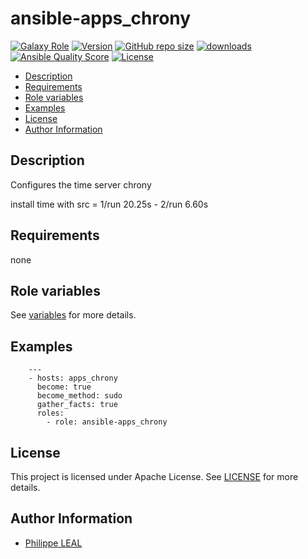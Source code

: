 # ansible-apps_chrony

[![Galaxy Role](https://img.shields.io/badge/galaxy-apps_chrony-purple?style=flat)](https://galaxy.ansible.com/lotusnoir/apps_chrony)
[![Version](https://img.shields.io/github/release/lotusnoir/ansible-apps_chrony.svg)](https://github.com/lotusnoir/ansible-apps_chrony/releases/latest)
[![GitHub repo size](https://img.shields.io/github/repo-size/lotusnoir/ansible-apps_chrony?color=orange&style=flat)](https://galaxy.ansible.com/lotusnoir/apps_chrony)
[![downloads](https://img.shields.io/ansible/role/d/61803)](https://galaxy.ansible.com/lotusnoir/apps_chrony)
[![Ansible Quality Score](https://img.shields.io/ansible/quality/61803)](https://galaxy.ansible.com/lotusnoir/apps_chrony)
[![License](https://img.shields.io/badge/license-Apache--2.0-brightgreen?style=flat)](https://opensource.org/licenses/Apache-2.0)

<!-- START doctoc generated TOC please keep comment here to allow auto update -->
<!-- DON'T EDIT THIS SECTION, INSTEAD RE-RUN doctoc TO UPDATE -->

- [Description](#description)
- [Requirements](#requirements)
- [Role variables](#role-variables)
- [Examples](#examples)
- [License](#license)
- [Author Information](#author-information)

<!-- END doctoc generated TOC please keep comment here to allow auto update -->

## Description

Configures the time server chrony

install time with src = 1/run 20.25s -  2/run 6.60s


## Requirements

none

## Role variables

See [variables](/defaults/main.yml) for more details.

## Examples

        ---
        - hosts: apps_chrony
          become: true
          become_method: sudo
          gather_facts: true
          roles:
            - role: ansible-apps_chrony

## License

This project is licensed under Apache License. See [LICENSE](/LICENSE) for more details.

## Author Information

- [Philippe LEAL](https://github.com/lotusnoir)
